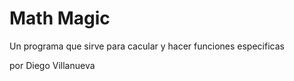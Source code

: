 # Math Magic

Un programa que sirve para cacular y hacer funciones especificas

por Diego Villanueva
